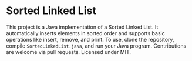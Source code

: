 # Sorted Linked List
This project is a Java implementation of a Sorted Linked List. 
It automatically inserts elements in sorted order and supports basic operations like insert, remove, and print. 
To use, clone the repository, compile `SortedLinkedList.java`, and run your Java program. 
Contributions are welcome via pull requests. Licensed under MIT.
